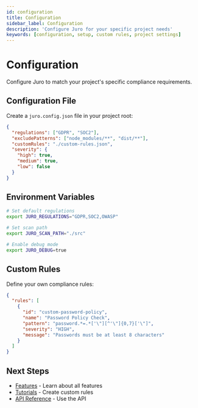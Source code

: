 ```yaml
---
id: configuration
title: Configuration
sidebar_label: Configuration
description: 'Configure Juro for your specific project needs'
keywords: [configuration, setup, custom rules, project settings]
---
```


# Configuration

Configure Juro to match your project's specific compliance requirements.

## Configuration File

Create a `juro.config.json` file in your project root:

```json
{
  "regulations": ["GDPR", "SOC2"],
  "excludePatterns": ["node_modules/**", "dist/**"],
  "customRules": "./custom-rules.json",
  "severity": {
    "high": true,
    "medium": true,
    "low": false
  }
}
```

## Environment Variables

```bash
# Set default regulations
export JURO_REGULATIONS="GDPR,SOC2,OWASP"

# Set scan path
export JURO_SCAN_PATH="./src"

# Enable debug mode
export JURO_DEBUG=true
```

## Custom Rules

Define your own compliance rules:

```json
{
  "rules": [
    {
      "id": "custom-password-policy",
      "name": "Password Policy Check",
      "pattern": "password.*=.*['\"][^'\"]{0,7}['\"]",
      "severity": "HIGH",
      "message": "Passwords must be at least 8 characters"
    }
  ]
}
```

## Next Steps

- [Features](/docs/features/compliance-scanning) - Learn about all features
- [Tutorials](/docs/tutorials/custom-rules) - Create custom rules
- [API Reference](/docs/api/mcp-tools) - Use the API
